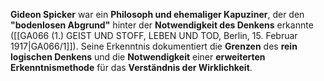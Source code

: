
**Gideon Spicker** war ein **Philosoph und ehemaliger Kapuziner**, der den **"bodenlosen Abgrund"** hinter der **Notwendigkeit des Denkens** erkannte ([[GA066 (1.) GEIST UND STOFF, LEBEN UND TOD, Berlin, 15. Februar 1917|GA066/1]]). Seine Erkenntnis dokumentiert die **Grenzen** des **rein logischen Denkens** und die **Notwendigkeit** einer **erweiterten Erkenntnismethode** für das **Verständnis der Wirklichkeit**.
